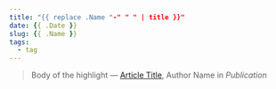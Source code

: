 ```yaml
---
title: "{{ replace .Name "-" " " | title }}"
date: {{ .Date }}
slug: {{ .Name }}
tags:
  - tag
---
```


> Body of the highlight
&mdash; [Article Title](https://article.url), Author Name in _Publication_
